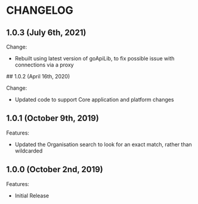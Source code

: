 # CHANGELOG

## 1.0.3 (July 6th, 2021)

Change:

- Rebuilt using latest version of goApiLib, to fix possible issue with connections via a proxy

## 1.0.2 (April 16th, 2020)

Change:

- Updated code to support Core application and platform changes

## 1.0.1 (October 9th, 2019)

Features:

- Updated the Organisation search to look for an exact match, rather than wildcarded

## 1.0.0 (October 2nd, 2019)

Features:

- Initial Release
